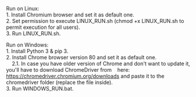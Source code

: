 Run on Linux:\
    1. Install Chromium browser and set it as default one.\
    2. Set permission to execute LINUX_RUN.sh (chmod +x LINUX_RUN.sh to permit execution for all users).\
    3. Run LINUX_RUN.sh.

Run on Windows:\
    1. Install Python 3 & pip 3.\
    2. Install Chrome browser version 80 and set it as default one.\
    &nbsp;&nbsp;&nbsp;&nbsp;2.1. In case you have older version of Chrome and don't want to update it, you'll have to download ChromeDriver from&nbsp;&nbsp;&nbsp;&nbsp;here: https://chromedriver.chromium.org/downloads and paste it to the chromedriver folder (replace the file inside).\
    3. Run WINDOWS_RUN.bat.
